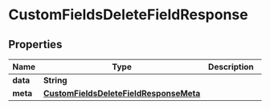 

# CustomFieldsDeleteFieldResponse


## Properties

| Name | Type | Description | Notes |
|------------ | ------------- | ------------- | -------------|
|**data** | **String** |  |  [optional] |
|**meta** | [**CustomFieldsDeleteFieldResponseMeta**](CustomFieldsDeleteFieldResponseMeta.md) |  |  [optional] |



